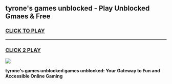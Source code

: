 
## tyrone's games unblocked - Play Unblocked Gmaes & Free
<h3>
<a href="https://premium.freeplayer.one?title=tyrone's_games_unblocked&ref=19F">CLICK TO PLAY</a></h3>
<hr>

<h3>
<a href="https://premium.freeplayer.one?title=tyrone's_games_unblocked&ref=19F">CLICK 2 PLAY</a>
  
</h3>

<a href="https://premium.freeplayer.one?title=tyrone's_games_unblocked&ref=19F/"><img src="https://clearcache.store/games.png"></a>


**tyrone's games unblocked games unblocked: Your Gateway to Fun and Accessible Online Gaming**
